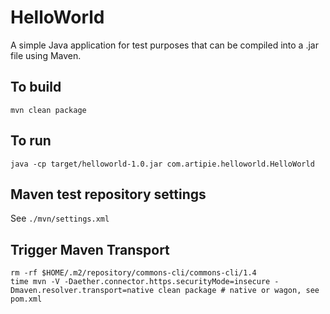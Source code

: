 HelloWorld
==========

A simple Java application for test purposes that can be compiled into a .jar file using Maven.

To build
--------
    mvn clean package

To run
--------
    java -cp target/helloworld-1.0.jar com.artipie.helloworld.HelloWorld

Maven test repository settings
--------
See `./mvn/settings.xml`

Trigger Maven Transport
--------
    rm -rf $HOME/.m2/repository/commons-cli/commons-cli/1.4
    time mvn -V -Daether.connector.https.securityMode=insecure -Dmaven.resolver.transport=native clean package # native or wagon, see pom.xml

